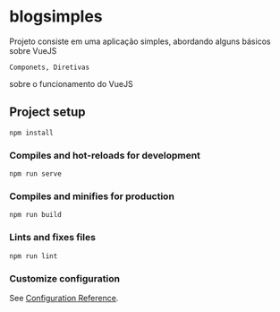 # blogsimples

Projeto consiste em uma aplicação simples, abordando alguns básicos sobre VueJS
 
 ```
 Componets, Diretivas 
 ```
 sobre o funcionamento do VueJS
 
 
## Project setup
```
npm install
```

### Compiles and hot-reloads for development
```
npm run serve
```

### Compiles and minifies for production
```
npm run build
```

### Lints and fixes files
```
npm run lint
```

### Customize configuration
See [Configuration Reference](https://cli.vuejs.org/config/).
